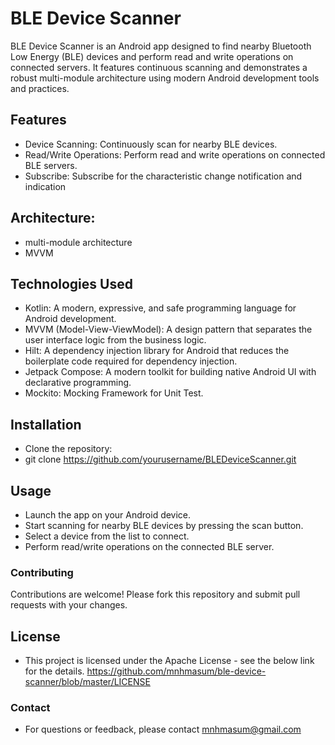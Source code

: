 # BLE Device Scanner
BLE Device Scanner is an Android app designed to find nearby Bluetooth Low Energy (BLE) devices and perform read and write operations on connected servers. It features continuous scanning and demonstrates a robust multi-module architecture using modern Android development tools and practices.

## Features
- Device Scanning: Continuously scan for nearby BLE devices.
- Read/Write Operations: Perform read and write operations on connected BLE servers.
- Subscribe: Subscribe for the characteristic change notification and indication

## Architecture: 
- multi-module architecture
- MVVM

## Technologies Used
- Kotlin: A modern, expressive, and safe programming language for Android development.
- MVVM (Model-View-ViewModel): A design pattern that separates the user interface logic from the business logic.
- Hilt: A dependency injection library for Android that reduces the boilerplate code required for dependency injection.
- Jetpack Compose: A modern toolkit for building native Android UI with declarative programming.
- Mockito: Mocking Framework for Unit Test.

## Installation
- Clone the repository:
- git clone https://github.com/yourusername/BLEDeviceScanner.git

## Usage
* Launch the app on your Android device.
* Start scanning for nearby BLE devices by pressing the scan button.
* Select a device from the list to connect.
* Perform read/write operations on the connected BLE server.

### Contributing
Contributions are welcome! Please fork this repository and submit pull requests with your changes.

## License
- This project is licensed under the Apache License - see the below link for the details.
https://github.com/mnhmasum/ble-device-scanner/blob/master/LICENSE

### Contact
- For questions or feedback, please contact mnhmasum@gmail.com
